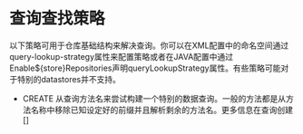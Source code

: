 # 查询查找策略

以下策略可用于仓库基础结构来解决查询。你可以在XML配置中的命名空间通过query-lookup-strategy属性来配置策略或者在JAVA配置中通过Enable\$\{store\}Repositories声明queryLookupStrategy属性。有些策略可能对于特别的datastores并不支持。

- CREATE 从查询方法名来尝试构建一个特别的数据查询。一般的方法都是从方法名称中移除已知设定好的前缀并且解析剩余的方法名。更多信息在查询创建[]
